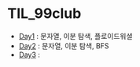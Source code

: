 # TIL_99club

* [Day1](./Day1.md) : 문자열, 이분 탐색, 플로이드워셜
* [Day2](./Day2.md) : 문자열, 이분 탐색, BFS
* [Day3](./Day3.md) : 